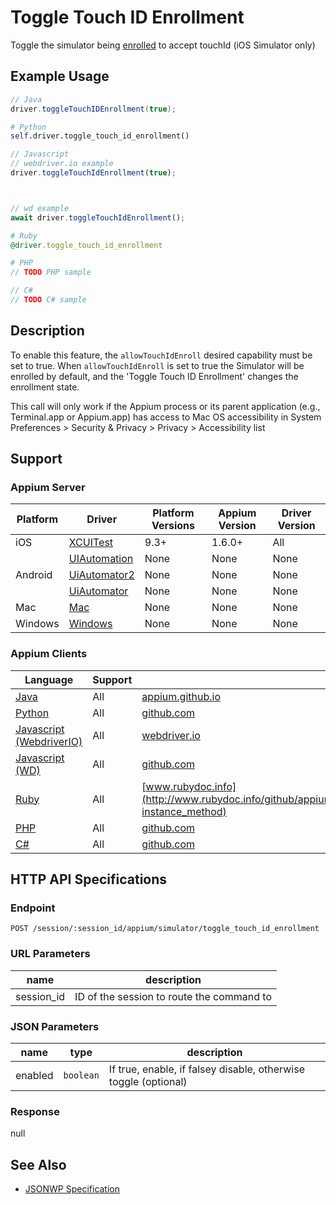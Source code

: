 # Toggle Touch ID Enrollment

Toggle the simulator being [enrolled](https://support.apple.com/en-ca/ht201371) to accept touchId  (iOS Simulator only)
## Example Usage

```java
// Java
driver.toggleTouchIDEnrollment(true);

```

```python
# Python
self.driver.toggle_touch_id_enrollment()

```

```javascript
// Javascript
// webdriver.io example
driver.toggleTouchIdEnrollment(true);



// wd example
await driver.toggleTouchIdEnrollment();

```

```ruby
# Ruby
@driver.toggle_touch_id_enrollment

```

```php
# PHP
// TODO PHP sample

```

```csharp
// C#
// TODO C# sample

```


## Description

To enable this feature, the `allowTouchIdEnroll` desired capability must be set to true. When `allowTouchIdEnroll` is set to true
the Simulator will be enrolled by default, and the 'Toggle Touch ID Enrollment' changes the enrollment state.

This call will only work if the Appium process or its parent application (e.g., Terminal.app or Appium.app) has access to Mac OS accessibility in System Preferences > Security & Privacy > Privacy > Accessibility list


## Support

### Appium Server

|Platform|Driver|Platform Versions|Appium Version|Driver Version|
|--------|----------------|------|--------------|--------------|
| iOS | [XCUITest](/docs/en/drivers/ios-xcuitest.md) | 9.3+ | 1.6.0+ | All |
|  | [UIAutomation](/docs/en/drivers/ios-uiautomation.md) | None | None | None |
| Android | [UiAutomator2](/docs/en/drivers/android-uiautomator2.md) | None | None | None |
|  | [UiAutomator](/docs/en/drivers/android-uiautomator.md) | None | None | None |
| Mac | [Mac](/docs/en/drivers/mac.md) | None | None | None |
| Windows | [Windows](/docs/en/drivers/windows.md) | None | None | None |

### Appium Clients

|Language|Support|Documentation|
|--------|-------|-------------|
|[Java](https://github.com/appium/java-client/releases/latest)| All |  [appium.github.io](http://appium.github.io/java-client/io/appium/java_client/ios/PerformsTouchID.html#performTouchID-boolean-)  |
|[Python](https://github.com/appium/python-client/releases/latest)| All |  [github.com](https://github.com/appium/python-client/blob/master/appium/webdriver/webdriver.py#L670)  |
|[Javascript (WebdriverIO)](http://webdriver.io/index.html)| All |  [webdriver.io](http://webdriver.io/api/mobile/toggleTouchIdEnrollment.html)  |
|[Javascript (WD)](https://github.com/admc/wd/releases/latest)| All |  [github.com](https://github.com/admc/wd/blob/master/lib/commands.js#L3150)  |
|[Ruby](https://github.com/appium/ruby_lib/releases/latest)| All |  [www.rubydoc.info](http://www.rubydoc.info/github/appium/ruby_lib_core/Appium/Ios/Device#toggle_touch_id_enrollment-instance_method)  |
|[PHP](https://github.com/appium/php-client/releases/latest)| All |  [github.com](https://github.com/appium/php-client/)  |
|[C#](https://github.com/appium/appium-dotnet-driver/releases/latest)| All |  [github.com](https://github.com/appium/appium-dotnet-driver/)  |

## HTTP API Specifications

### Endpoint

`POST /session/:session_id/appium/simulator/toggle_touch_id_enrollment`

### URL Parameters

|name|description|
|----|-----------|
|session_id|ID of the session to route the command to|

### JSON Parameters

|name|type|description|
|----|----|-----------|
| enabled | `boolean` | If true, enable, if falsey disable, otherwise toggle (optional) |

### Response

null

## See Also

* [JSONWP Specification](https://github.com/appium/appium-base-driver/blob/master/lib/protocol/routes.js#L500)
